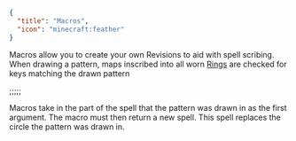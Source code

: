 ```json
{
  "title": "Macros",
  "icon": "minecraft:feather"
}
```
Macros allow you to create your own Revisions to aid with spell scribing. 
When drawing a pattern, maps inscribed into all worn [Rings](^trickster:items/ring) are checked for keys matching the drawn pattern

;;;;;

Macros take in the part of the spell that the pattern was drawn in as the first argument. 
The macro must then return a new spell. This spell replaces the circle the pattern was drawn in.
